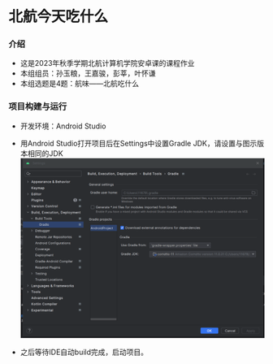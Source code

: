 # 北航今天吃什么

### 介绍

+ 这是2023年秋季学期北航计算机学院安卓课的课程作业
+ 本组组员：孙玉粮，王嘉骏，彭莘，叶怀谦
+ 本组选题是4题：航味——北航吃什么

### 项目构建与运行

+ 开发环境：Android Studio
+ 用Android Studio打开项目后在Settings中设置Gradle JDK，请设置与图示版本相同的JDK![jdk_version](https://github.com/intrepidLi/BUAA_Food/blob/final_version/jdk_version.png)

+ 之后等待IDE自动build完成，启动项目。
